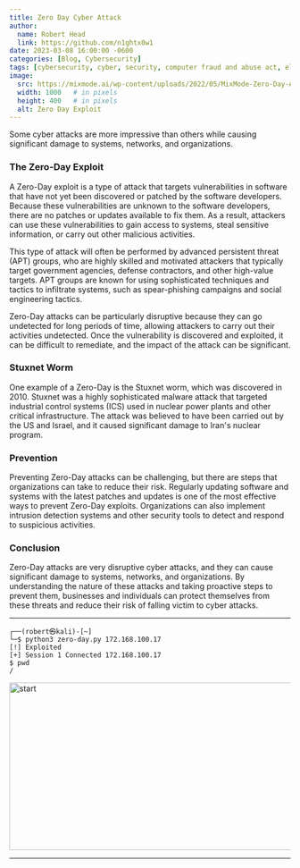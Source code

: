 ```yaml
---
title: Zero Day Cyber Attack
author:
  name: Robert Head
  link: https://github.com/n1ghtx0w1
date: 2023-03-08 16:00:00 -0600
categories: [Blog, Cybersecurity]
tags: [cybersecurity, cyber, security, computer fraud and abuse act, electronic communications privacy act, zero day exploits, cyber attacks]
image:
  src: https://mixmode.ai/wp-content/uploads/2022/05/MixMode-Zero-Day-Attacks-01.jpeg
  width: 1000   # in pixels
  height: 400   # in pixels
  alt: Zero Day Exploit
---
```


Some cyber attacks are more impressive than others while causing significant damage to systems, networks, and organizations.

### The Zero-Day Exploit

A Zero-Day exploit is a type of attack that targets vulnerabilities in software that have not yet been discovered or patched by the software developers. Because these vulnerabilities are unknown to the software developers, there are no patches or updates available to fix them. As a result, attackers can use these vulnerabilities to gain access to systems, steal sensitive information, or carry out other malicious activities.

This type of attack will often be performed by advanced persistent threat (APT) groups, who are highly skilled and motivated attackers that typically target government agencies, defense contractors, and other high-value targets. APT groups are known for using sophisticated techniques and tactics to infiltrate systems, such as spear-phishing campaigns and social engineering tactics.

Zero-Day attacks can be particularly disruptive because they can go undetected for long periods of time, allowing attackers to carry out their activities undetected. Once the vulnerability is discovered and exploited, it can be difficult to remediate, and the impact of the attack can be significant.

### Stuxnet Worm

One example of a Zero-Day is the Stuxnet worm, which was discovered in 2010. Stuxnet was a highly sophisticated malware attack that targeted industrial control systems (ICS) used in nuclear power plants and other critical infrastructure. The attack was believed to have been carried out by the US and Israel, and it caused significant damage to Iran's nuclear program.

### Prevention

Preventing Zero-Day attacks can be challenging, but there are steps that organizations can take to reduce their risk. Regularly updating software and systems with the latest patches and updates is one of the most effective ways to prevent Zero-Day exploits. Organizations can also implement intrusion detection systems and other security tools to detect and respond to suspicious activities.

### Conclusion

Zero-Day attacks are very disruptive cyber attacks, and they can cause significant damage to systems, networks, and organizations. By understanding the nature of these attacks and taking proactive steps to prevent them, businesses and individuals can protect themselves from these threats and reduce their risk of falling victim to cyber attacks.

---

```shell
┌──(robert㉿kali)-[~] 
└─$ python3 zero-day.py 172.168.100.17 
[!] Exploited
[+] Session 1 Connected 172.168.100.17 
$ pwd
/

```


<img align="center" src="https://media.giphy.com/media/UT7dXyL7qTtjG/giphy.gif" alt="start" width="600" height="300">

---
